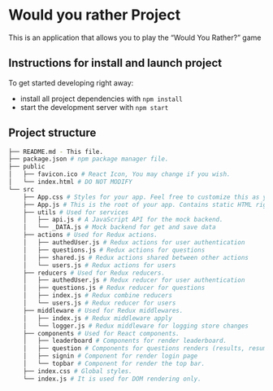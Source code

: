 # Would you rather Project
This is an application that allows you to play the “Would You Rather?” game

## Instructions for install and launch project

To get started developing right away:

* install all project dependencies with `npm install`
* start the development server with `npm start`

## Project structure
```bash
├── README.md - This file.
├── package.json # npm package manager file.
├── public
│   ├── favicon.ico # React Icon, You may change if you wish.
│   └── index.html # DO NOT MODIFY
└── src
    ├── App.css # Styles for your app. Feel free to customize this as you desire.
    ├── App.js # This is the root of your app. Contains static HTML right now.
    ├── utils # Used for services
    │   ├── api.js # A JavaScript API for the mock backend.
    │   └── _DATA.js # Mock backend for get and save data
    ├── actions # Used for Redux actions.
    │   ├── authedUser.js # Redux actions for user authentication
    │   ├── questions.js # Redux actions for questions
    │   ├── shared.js # Redux actions shared between other actions
    │   └── users.js # Redux actions for users
    ├── reducers # Used for Redux reducers.
    │   ├── authedUser.js # Redux reducer for user authentication
    │   ├── questions.js # Redux reducer for questions
    │   ├── index.js # Redux combine reducers
    │   └── users.js # Redux reducer for users
    ├── middleware # Used for Redux middlewares.
    │   ├── index.js # Redux middleware apply
    │   └── logger.js # Redux middleware for logging store changes    
    ├── components # Used for React components.
    │   ├── leaderboard # Components for render leaderboard.
    │   ├── question # Components for questions renders (results, resume, view, forms).
    │   ├── signin # Component for render login page
    │   └── topbar # Component for render the top bar.
    ├── index.css # Global styles.
    └── index.js # It is used for DOM rendering only.